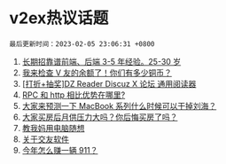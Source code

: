# v2ex热议话题

`最后更新时间：2023-02-05 23:06:31 +0800`

1. [长期招靠谱前端、后端 3-5 年经验。25-30 岁](https://www.v2ex.com/t/913339)
1. [我来检查 V 友的余额了！你们有多少铜币？](https://www.v2ex.com/t/913305)
1. [[打折+抽奖]DZ Reader Discuz X 论坛 通用阅读器](https://www.v2ex.com/t/913297)
1. [RPC 和 http 相比优势在哪里?](https://www.v2ex.com/t/913233)
1. [大家来预测一下 MacBook 系列什么时候可以干掉刘海？](https://www.v2ex.com/t/913314)
1. [大家买房后月供压力大吗？你后悔买房了吗？](https://www.v2ex.com/t/913241)
1. [教我妈用电脑随想](https://www.v2ex.com/t/913276)
1. [关于交友软件](https://www.v2ex.com/t/913278)
1. [今年怎么赚一辆 911？](https://www.v2ex.com/t/913358)

